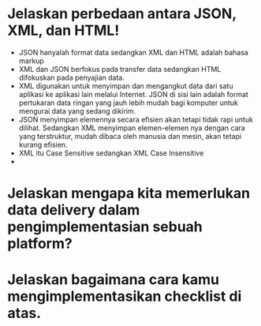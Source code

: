  # Jelaskan perbedaan antara JSON, XML, dan HTML!
 -  JSON hanyalah format data sedangkan XML dan HTML adalah bahasa markup
 -  XML dan JSON berfokus pada transfer data sedangkan HTML difokuskan pada penyajian data.
 -  XML digunakan untuk menyimpan dan mengangkut data dari satu aplikasi ke aplikasi lain melalui Internet. JSON di sisi lain adalah format pertukaran data ringan yang jauh lebih mudah bagi komputer untuk mengurai data yang sedang dikirim.
 -  JSON menyimpan elemennya secara efisien akan tetapi tidak rapi untuk dilihat. Sedangkan XML menyimpan elemen-elemen nya dengan cara yang terstruktur, mudah dibaca oleh manusia dan mesin, akan tetapi kurang efisien.
 -  XML itu Case Sensitive sedangkan XML Case Insensitive
 -  
 
 # Jelaskan mengapa kita memerlukan data delivery dalam pengimplementasian sebuah platform?
 # Jelaskan bagaimana cara kamu mengimplementasikan checklist di atas.
